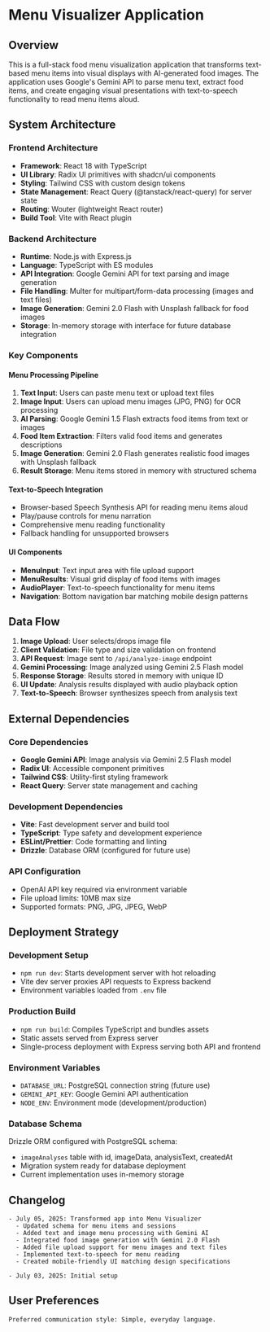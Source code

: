 # Menu Visualizer Application

## Overview

This is a full-stack food menu visualization application that transforms text-based menu items into visual displays with AI-generated food images. The application uses Google's Gemini API to parse menu text, extract food items, and create engaging visual presentations with text-to-speech functionality to read menu items aloud.

## System Architecture

### Frontend Architecture
- **Framework**: React 18 with TypeScript
- **UI Library**: Radix UI primitives with shadcn/ui components
- **Styling**: Tailwind CSS with custom design tokens
- **State Management**: React Query (@tanstack/react-query) for server state
- **Routing**: Wouter (lightweight React router)
- **Build Tool**: Vite with React plugin

### Backend Architecture
- **Runtime**: Node.js with Express.js
- **Language**: TypeScript with ES modules
- **API Integration**: Google Gemini API for text parsing and image generation
- **File Handling**: Multer for multipart/form-data processing (images and text files)
- **Image Generation**: Gemini 2.0 Flash with Unsplash fallback for food images
- **Storage**: In-memory storage with interface for future database integration

### Key Components

#### Menu Processing Pipeline
1. **Text Input**: Users can paste menu text or upload text files
2. **Image Input**: Users can upload menu images (JPG, PNG) for OCR processing
3. **AI Parsing**: Google Gemini 1.5 Flash extracts food items from text or images
4. **Food Item Extraction**: Filters valid food items and generates descriptions
5. **Image Generation**: Gemini 2.0 Flash generates realistic food images with Unsplash fallback
6. **Result Storage**: Menu items stored in memory with structured schema

#### Text-to-Speech Integration
- Browser-based Speech Synthesis API for reading menu items aloud
- Play/pause controls for menu narration
- Comprehensive menu reading functionality
- Fallback handling for unsupported browsers

#### UI Components
- **MenuInput**: Text input area with file upload support
- **MenuResults**: Visual grid display of food items with images
- **AudioPlayer**: Text-to-speech functionality for menu items
- **Navigation**: Bottom navigation bar matching mobile design patterns

## Data Flow

1. **Image Upload**: User selects/drops image file
2. **Client Validation**: File type and size validation on frontend
3. **API Request**: Image sent to `/api/analyze-image` endpoint
4. **Gemini Processing**: Image analyzed using Gemini 2.5 Flash model
5. **Response Storage**: Results stored in memory with unique ID
6. **UI Update**: Analysis results displayed with audio playback option
7. **Text-to-Speech**: Browser synthesizes speech from analysis text

## External Dependencies

### Core Dependencies
- **Google Gemini API**: Image analysis via Gemini 2.5 Flash model
- **Radix UI**: Accessible component primitives
- **Tailwind CSS**: Utility-first styling framework
- **React Query**: Server state management and caching

### Development Dependencies
- **Vite**: Fast development server and build tool
- **TypeScript**: Type safety and development experience
- **ESLint/Prettier**: Code formatting and linting
- **Drizzle**: Database ORM (configured for future use)

### API Configuration
- OpenAI API key required via environment variable
- File upload limits: 10MB max size
- Supported formats: PNG, JPG, JPEG, WebP

## Deployment Strategy

### Development Setup
- `npm run dev`: Starts development server with hot reloading
- Vite dev server proxies API requests to Express backend
- Environment variables loaded from `.env` file

### Production Build
- `npm run build`: Compiles TypeScript and bundles assets
- Static assets served from Express server
- Single-process deployment with Express serving both API and frontend

### Environment Variables
- `DATABASE_URL`: PostgreSQL connection string (future use)
- `GEMINI_API_KEY`: Google Gemini API authentication
- `NODE_ENV`: Environment mode (development/production)

### Database Schema
Drizzle ORM configured with PostgreSQL schema:
- `imageAnalyses` table with id, imageData, analysisText, createdAt
- Migration system ready for database deployment
- Current implementation uses in-memory storage

## Changelog

```
- July 05, 2025: Transformed app into Menu Visualizer
  - Updated schema for menu items and sessions
  - Added text and image menu processing with Gemini AI
  - Integrated food image generation with Gemini 2.0 Flash
  - Added file upload support for menu images and text files
  - Implemented text-to-speech for menu reading
  - Created mobile-friendly UI matching design specifications

- July 03, 2025: Initial setup
```

## User Preferences

```
Preferred communication style: Simple, everyday language.
```